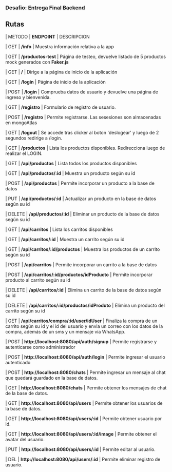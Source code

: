 ### Desafio: Entrega Final Backend

## Rutas

| METODO | **ENDPOINT** | DESCRIPCION

| GET | **/info** | Muestra información relativa a la app

| GET | **/productos-test** | Página de testeo, devuelve listado de 5 productos mock generados con **Faker.js**

| GET | **/** | Dirige a la página de inicio de la aplicación

| GET | **/login** | Página de inicio de la aplicación

| POST | **/login** | Comprueba datos de usuario y devuelve una página de ingreso y bienvenida.

| GET | **/registro** | Formulario de registro de usuario.

| POST | **/registro** | Permite registrarse. Las sesesiones son almacenadas en mongoAtlas

| GET | **/logout** | Se accede tras clicker al boton 'deslogear' y luego de 2 segundos redirige a /login.

| GET | **/productos** | Lista los productos disponibles. Redirecciona luego de realizar el LOGIN.

| GET | **/api/productos** | Lista todos los productos disponibles

| GET | **/api/productos/:id** | Muestra un producto según su id

| POST | **/api/productos** | Permite incorporar un producto a la base de datos

| PUT | **/api/productos/:id** | Actualizar un producto en la base de datos según su id

| DELETE | **/api/productos/:id** | Eliminar un producto de la base de datos según su id

| GET | **/api/carritos** | Lista los carritos disponibles

| GET | **/api/carritos/:id** | Muestra un carrito según su id

| GET | **/api/carritos/:id/productos** | Muestra los productos de un carrito según su id

| POST | **/api/carritos** | Permite incorporar un carrito a la base de datos

| POST | **/api/carritos/:id/productos/idProducto** | Permite incorporar producto al carrito según su id

| DELETE | **/api/carritos/:id** | Elimina un carrito de la base de datos según su id

| DELETE | **/api/carritos/:id/productos/idProduto** | Elimina un producto del carrito según su id

| GET | **/api/carritos/compra/:id/user/idUser** | Finaliza la compra de un carrito según su id y el id del usuario y envia un correo con los datos de la compra, además de un sms y un mensaje vía WhatsApp.


| POST | **http://localhost:8080/api/auth/signup** | Permite registrarse y autenticarse como administrador

| POST | **http://localhost:8080/api/auth/login** | Permite ingresar el usuario autenticado


| POST | **http://localhost:8080/chats** | Permite ingresar un mensaje al chat que quedará guardado en la base de datos.

| GET | **http://localhost:8080/chats** | Permite obtener los mensajes de chat de la base de datos.



| GET | **http://localhost:8080/api/users** | Permite obtener los usuarios de la base de datos.

| GET | **http://localhost:8080/api/users/:id** | Permite obtener usuario por id.

| GET | **http://localhost:8080/api/users/:id/image** | Permite obtener el avatar del usuario.

| PUT | **http://localhost:8080/api/users/:id** | Permite editar al usuario.

| DEL | **http://localhost:8080/api/users/:id** | Permite eliminar registro de usuario.
